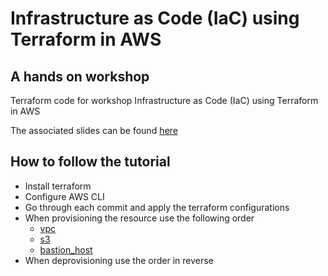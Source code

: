 # Infrastructure as Code (IaC) using Terraform in AWS

## A hands on workshop

Terraform code for workshop Infrastructure as Code (IaC) using Terraform in AWS

The associated slides can be found [here](https://docs.google.com/presentation/d/1WYNnbowP_w24A4-JqIvNmKtMAkB_g4wR6664BPM8HdU/edit?usp=sharing)

## How to follow the tutorial

- Install terraform
- Configure AWS CLI
- Go through each commit and apply the terraform configurations
- When provisioning the resource use the following order
  - [vpc](vpc/main.tf)
  - [s3](s3/main.tf)
  - [bastion_host](bastion_host/main.tf)
- When deprovisioning use the order in reverse
